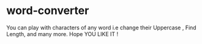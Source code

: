 # word-converter
You can play with characters of any word i.e change their Uppercase , Find Length, and many more. Hope YOU LIKE IT  !

